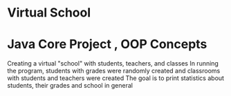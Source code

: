 # Virtual School
# Java Core Project , OOP Concepts 
Creating a virtual "school" with students, teachers, and classes
In running the program, students with grades were randomly created and classrooms with students and teachers were created
The goal is to print statistics about students, their grades and school in general
